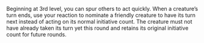 Beginning at 3rd level, you can spur others to act quickly. When a creature’s turn ends, use your reaction to nominate a friendly creature to have its turn next instead of acting on its normal initiative count. The creature must not have already taken its turn yet this round and retains its original initiative count for future rounds.